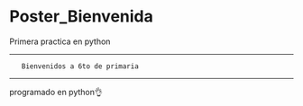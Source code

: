 # Poster_Bienvenida
Primera practica en python






*********************
       Bienvenidos a 6to de primaria
*********************



programado en python👌






